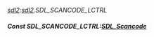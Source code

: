 _[sdl2](../../modules/sdl2/sdl2-module.md):[sdl2](../../modules/sdl2/sdl2-module.md).SDL\_SCANCODE\_LCTRL_
##### Const SDL\_SCANCODE\_LCTRL:[SDL_Scancode](../../modules/sdl2/sdl2-sdl_scancode.md)
